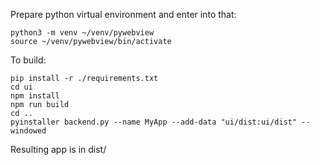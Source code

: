 Prepare python virtual environment and enter into that:

```shell
python3 -m venv ~/venv/pywebview
source ~/venv/pywebview/bin/activate
```

To build:

```shell
pip install -r ./requirements.txt
cd ui
npm install
npm run build
cd ..
pyinstaller backend.py --name MyApp --add-data "ui/dist:ui/dist" --windowed
```

Resulting app is in dist/
